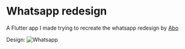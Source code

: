 # Whatsapp redesign

A Flutter app I made trying to recreate the whatsapp redesign by [Abo](https://dribbble.com/albofazl)

Design: ![Whatsapp](https://cdn.dribbble.com/users/2886970/screenshots/15408794/media/9a730ead4b84cb50cfb4a332f7d1a519.png)
